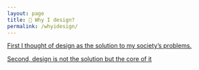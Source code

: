 ```yaml
---
layout: page
title: 🎲 Why I design? 
permalink: /whyidesign/
---
```


[First I thought of design as the solution to my society’s problems.](whyidesign2.html) 

[Second, design is not the solution but the core of it](whyidesign2.html) 
